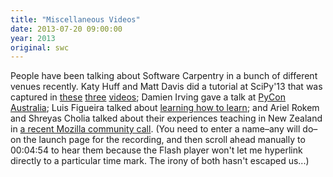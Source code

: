 ```yaml
---
title: "Miscellaneous Videos"
date: 2013-07-20 09:00:00
year: 2013
original: swc
---
```

<p>
  People have been talking about Software Carpentry in a bunch of different venues recently.
  Katy Huff and Matt Davis did a tutorial at SciPy'13 that was captured in
  <a href="http://www.youtube.com/watch?v=T0BE9ApIegc">these</a>
  <a href="http://www.youtube.com/watch?v=-shepsIjEZs">three</a>
  <a href="http://www.youtube.com/watch?v=j36U6DTKVDY">videos</a>;
  Damien Irving gave a talk at
  <a href="http://www.youtube.com/watch?v=-AGgugxn4RM&list=PLs4CJRBY5F1KDIN6pv6daYWN_RnFOYvt0&index=25">PyCon Australia</a>;
  Luis Figueira talked about
  <a href="http://ess.q-review.qmul.ac.uk:8080/ess/echo/presentation/c663b08c-96d3-42ec-bbd0-8f2dadb71a0f">learning how to learn</a>;
  and Ariel Rokem and Shreyas Cholia talked about their experiences teaching in New Zealand in
  <a href="https://cc.callinfo.com/play?id=7vd31u">a recent Mozilla community call</a>.
  (You need to enter a name–any will do–on the launch page for the recording,
  and then scroll ahead manually to 00:04:54 to hear them
  because the Flash player won't let me hyperlink directly to a particular time mark.
  The irony of both hasn't escaped us...)
</p>
